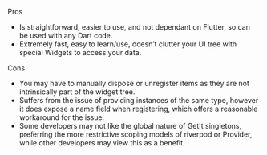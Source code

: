 Pros

- Is straightforward, easier to use, and not dependant on Flutter, so can be used with any Dart code.
- Extremely fast, easy to learn/use, doesn’t clutter your UI tree with special Widgets to access your data.

Cons

- You may have to manually dispose or unregister items as they are not intrinsically part of the widget tree.
- Suffers from the issue of providing instances of the same type, however it does expose a name field when registering, which offers a reasonable workaround for the issue.
- Some developers may not like the global nature of GetIt singletons, preferring the more restrictive scoping models of riverpod or Provider, while other developers may view this as a benefit.
